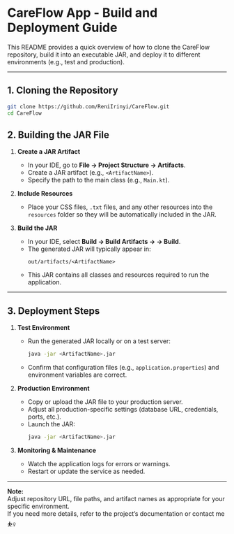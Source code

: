 # CareFlow App - Build and Deployment Guide

This README provides a quick overview of how to clone the CareFlow repository, build it into an executable JAR, and deploy it to different environments (e.g., test and production).

---

## 1. Cloning the Repository

```bash
git clone https://github.com/ReniIrinyi/CareFlow.git
cd CareFlow
```


## 2. Building the JAR File

1. **Create a JAR Artifact**  
   - In your IDE, go to **File → Project Structure → Artifacts**.  
   - Create a JAR artifact (e.g., `<ArtifactName>`).  
   - Specify the path to the main class (e.g., `Main.kt`).

2. **Include Resources**  
   - Place your CSS files, `.txt` files, and any other resources into the `resources` folder so they will be automatically included in the JAR.

3. **Build the JAR**  
   - In your IDE, select **Build → Build Artifacts → <ArtifactName> → Build**.  
   - The generated JAR will typically appear in:
     ```
     out/artifacts/<ArtifactName>
     ```
   - This JAR contains all classes and resources required to run the application.

---

## 3. Deployment Steps

1. **Test Environment**  
   - Run the generated JAR locally or on a test server:
     ```bash
     java -jar <ArtifactName>.jar
     ```
   - Confirm that configuration files (e.g., `application.properties`) and environment variables are correct.

2. **Production Environment**  
   - Copy or upload the JAR file to your production server.
   - Adjust all production-specific settings (database URL, credentials, ports, etc.).
   - Launch the JAR:
     ```bash
     java -jar <ArtifactName>.jar
     ```

3. **Monitoring & Maintenance**  
   - Watch the application logs for errors or warnings.
   - Restart or update the service as needed.

---

**Note:**  
Adjust repository URL, file paths, and artifact names as appropriate for your specific environment.  
If you need more details, refer to the project’s documentation or contact me ⛹️‍♀️

